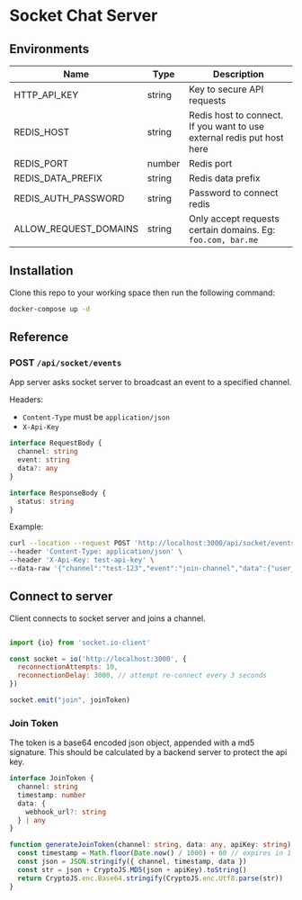 # Socket Chat Server

## Environments

| Name | Type | Description |
| --- | --- | --- |
| HTTP_API_KEY | string | Key to secure API requests |
| REDIS_HOST | string | Redis host to connect. If you want to use external redis put host here |
| REDIS_PORT | number | Redis port |
| REDIS_DATA_PREFIX | string | Redis data prefix |
| REDIS_AUTH_PASSWORD | string | Password to connect redis |
| ALLOW_REQUEST_DOMAINS | string | Only accept requests certain domains. Eg: `foo.com, bar.me` |

## Installation

Clone this repo to your working space then run the following command:

```bash
docker-compose up -d
```

## Reference

### POST `/api/socket/events`

App server asks socket server to broadcast an event to a specified channel.

Headers:

- `Content-Type` must be `application/json`
- `X-Api-Key`

```typescript
interface RequestBody {
  channel: string
  event: string
  data?: any
}

interface ResponseBody {
  status: string
}
```

Example:

```bash
curl --location --request POST 'http://localhost:3000/api/socket/events' \
--header 'Content-Type: application/json' \
--header 'X-Api-Key: test-api-key' \
--data-raw '{"channel":"test-123","event":"join-channel","data":{"user_id":1}}'
```

## Connect to server

Client connects to socket server and joins a channel.

```js

import {io} from 'socket.io-client'

const socket = io('http://localhost:3000', {
  reconnectionAttempts: 10,
  reconnectionDelay: 3000, // attempt re-connect every 3 seconds
})

socket.emit("join", joinToken)

```

### Join Token

The token is a base64 encoded json object, appended with a md5 signature.
This should be calculated by a backend server to protect the api key.

```typescript
interface JoinToken {
  channel: string
  timestamp: number
  data: {
    webhook_url?: string
  } | any
}

function generateJoinToken(channel: string, data: any, apiKey: string) {
  const timestamp = Math.floor(Date.now() / 1000) + 60 // expires in 1 minute
  const json = JSON.stringify({ channel, timestamp, data })
  const str = json + CryptoJS.MD5(json + apiKey).toString()
  return CryptoJS.enc.Base64.stringify(CryptoJS.enc.Utf8.parse(str))
}
```
